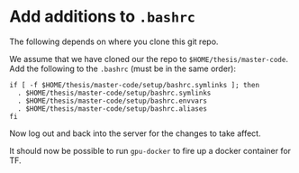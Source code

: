 # Add additions to `.bashrc`

The following depends on where you clone this git repo.

We assume that we have cloned our the repo to `$HOME/thesis/master-code`.
Add the following to the `.bashrc` (must be in the same order):

```
if [ -f $HOME/thesis/master-code/setup/bashrc.symlinks ]; then
  . $HOME/thesis/master-code/setup/bashrc.symlinks
  . $HOME/thesis/master-code/setup/bashrc.envvars
  . $HOME/thesis/master-code/setup/bashrc.aliases
fi
```

Now log out and back into the server for the changes to take affect.

It should now be possible to run `gpu-docker` to fire up a docker container for TF.
